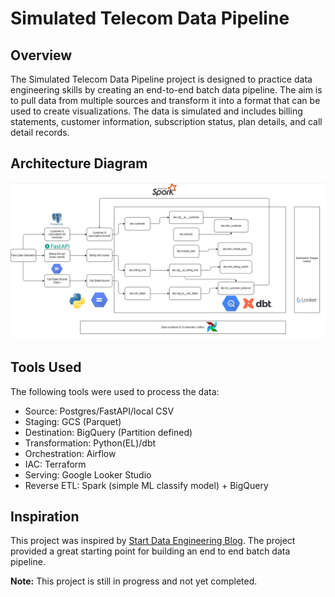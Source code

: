 # Simulated Telecom Data Pipeline

## Overview
The Simulated Telecom Data Pipeline project is designed to practice data engineering skills by creating an end-to-end batch data pipeline. The aim is to pull data from multiple sources and transform it into a format that can be used to create visualizations. The data is simulated and includes billing statements, customer information, subscription status, plan details, and call detail records.

## Architecture Diagram
![Architecture Diagram](./assets/diagrams/architecture.jpg)

## Tools Used
The following tools were used to process the data:
- Source: Postgres/FastAPI/local CSV
- Staging: GCS (Parquet)
- Destination: BigQuery (Partition defined)
- Transformation: Python(EL)/dbt
- Orchestration: Airflow
- IAC: Terraform
- Serving: Google Looker Studio
- Reverse ETL: Spark (simple ML classify model) + BigQuery

## Inspiration
This project was inspired by [Start Data Engineering Blog](https://www.startdataengineering.com/post/data-engineering-project-e2e/). The project provided a great starting point for building an end to end batch data pipeline.

**Note:** This project is still in progress and not yet completed.